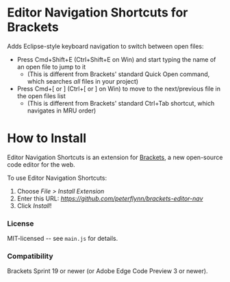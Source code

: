 Editor Navigation Shortcuts for Brackets
========================================
Adds Eclipse-style keyboard navigation to switch between open files:

* Press Cmd+Shift+E (Ctrl+Shift+E on Win) and start typing the name of an open file to jump to it
    * (This is different from Brackets' standard Quick Open command, which searches _all_ files in your project)
* Press Cmd+\[ or ] (Ctrl+\[ or ] on Win) to move to the next/previous file in the open files list
    * (This is different from Brackets' standard Ctrl+Tab shortcut, which navigates in MRU order)


How to Install
==============
Editor Navigation Shortcuts is an extension for [Brackets](https://github.com/adobe/brackets/), a new open-source code editor for the web.

To use Editor Navigation Shortcuts:

1. Choose _File > Install Extension_
2. Enter this URL: _https://github.com/peterflynn/brackets-editor-nav_
3. Click _Install_!


### License
MIT-licensed -- see `main.js` for details.

### Compatibility
Brackets Sprint 19 or newer (or Adobe Edge Code Preview 3 or newer).